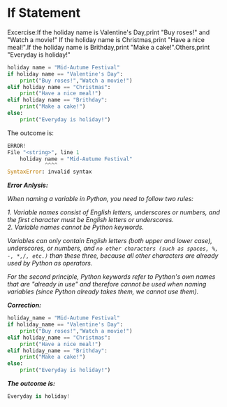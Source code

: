 # If Statement

Excercise:If the holiday name is Valentine's Day,print "Buy roses!" and "Watch a movie!"
If the holiday name is Christmas,print "Have a nice meal!".If the holiday name is Brithday,print "Make a cake!".Others,print "Everyday is holiday!"

```py
holiday name = "Mid-Autume Festival"
if holiday name == "Valentine's Day":
    print("Buy roses!","Watch a movie!")
elif holiday name == "Christmas":
    print("Have a nice meal!")
elif holiday name == "Brithday":
    print("Make a cake!")
else:
    print("Everyday is holiday!")
```

The outcome is:

```py
ERROR!
File "<string>", line 1
    holiday name = "Mid-Autume Festival"
            ^^^^
SyntaxError: invalid syntax
```

_**Error Anlysis:**_

_When naming a variable in Python, you need to follow two rules:_  

_1. Variable names consist of English letters, underscores or numbers, and the first character must be English letters or underscores._  
_2. Variable names cannot be Python keywords._

_Variables can only contain English letters (both upper and lower case), underscores, or numbers, and `no other characters (such as spaces, %, -, *,/, etc.)` than these three, because all other characters are already used by Python as operators._

_For the second principle, Python keywords refer to Python's own names that are "already in use" and therefore cannot be used when naming variables (since Python already takes them, we cannot use them)._

_**Correction:**_

```py
holiday_name = "Mid-Autume Festival"
if holiday_name == "Valentine's Day":
    print("Buy roses!","Watch a movie!")
elif holiday_name == "Christmas":
    print("Have a nice meal!")
elif holiday_name == "Brithday":
    print("Make a cake!")
else:
    print("Everyday is holiday!")
```

_**The outcome is:**_
```py
Everyday is holiday!
```


